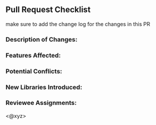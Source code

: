 ## Pull Request Checklist
make sure to add the change log for the changes in this PR

### Description of Changes:
<Updated-the-readme-file>

### Features Affected:
<Mention-impact-on-existing-features>

### Potential Conflicts:
<Mention-probability-of-conflict>

### New Libraries Introduced:
<mention-uses-new-dependenceis>

### Reviewee Assignments:
<@xyz>

